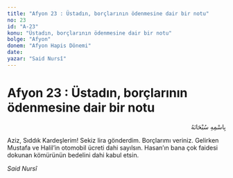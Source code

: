 ```yaml
---
title: "Afyon 23 : Üstadın, borçlarının ödenmesine dair bir notu"
no: 23
id: "A-23"
konu: "Üstadın, borçlarının ödenmesine dair bir notu"
bolge: "Afyon"
donem: "Afyon Hapis Dönemi"
date: 
yazar: "Said Nursî"
---
```


# Afyon 23 : Üstadın, borçlarının ödenmesine dair bir notu

<p class="arabic" title="Meal: “Her türlü noksan sıfatlardan yüce olan Allah’ın adıyla.”" dir="rtl" title="">بِاسْمِهِ سُبْحَانَهُ</p>

Aziz, Sıddık Kardeşlerim! Sekiz lira gönderdim. Borçlarımı veriniz. Gelirken Mustafa ve Halil’in otomobil ücreti dahi sayılsın. Hasan’ın bana çok faidesi dokunan kömürünün bedelini dahi kabul etsin.

*Said Nursî*
